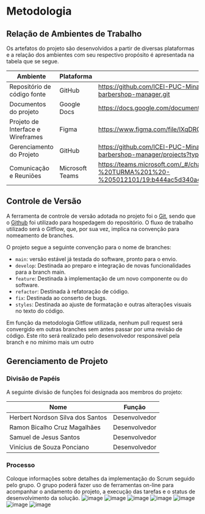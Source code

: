 
# Metodologia

## Relação de Ambientes de Trabalho

Os artefatos do projeto são desenvolvidos a partir de diversas plataformas e a relação dos ambientes com seu respectivo propósito é apresentada na tabela que se segue. 

|Ambiente|Plataforma|Link de Acesso|
|--------|----------|--------------|
|Repositório de código fonte|GitHub|https://github.com/ICEI-PUC-Minas-PMV-ADS/pmv-ads-2022-1-e1-proj-web-t1-barbershop-manager.git|
|Documentos do projeto|Google Docs|https://docs.google.com/document/d/1_zh5PobeXSGtOZAjWK2hnmvshMqLWMiC/edit|
|Projeto de Interface e  Wireframes|Figma| https://www.figma.com/file/lXqDRCONSuOqAiqGLRnYv7/Untitled?node-id=4%3A21| 
|Gerenciamento do Projeto|GitHub|https://github.com/ICEI-PUC-Minas-PMV-ADS/pmv-ads-2022-1-e1-proj-web-t1-barbershop-manager/projects?type=beta|
|Comunicação e Reuniões|Microsoft Teams|https://teams.microsoft.com/_#/channelDashboard/PROJ%20ADS%20-%20TURMA%201%20-%205012101/19:b444ac5d340a47a5b210bc31a2442c44@thread.tacv2/td.members |

## Controle de Versão

A ferramenta de controle de versão adotada no projeto foi o
[Git](https://git-scm.com/), sendo que o [Github](https://github.com)
foi utilizado para hospedagem do repositório. O fluxo de trabalho
utilizado será o Gitflow, que, por sua vez, implica na convenção para
nomeamento de branches.

O projeto segue a seguinte convenção para o nome de branches:

- `main`: versão estável já testada do software, pronto para o envio.
- `develop`: Destinada ao preparo e integração de novas funcionalidades para a branch main.
- `feature`: Destinada à implementação de um novo componente ou  do software.
- `refactor`: Destinada à refatoração de código.
- `fix`: Destinada ao conserto de bugs.
- `styles`: Destinada ao ajuste de formatação e outras alterações visuais no texto do código.

Em função da metodologia Gitflow utilizada, nenhum pull request será convergido
em outras branches sem antes passar por uma revisão de código. Este rito
será realizado pelo desenvolvedor responsável pela branch e no mínimo mais um outro

## Gerenciamento de Projeto

### Divisão de Papéis

A seguinte divisão de funções foi designada aos membros do projeto:

|Nome|Função|
|--------------------------------|------|
|Herbert Nordson Silva dos Santos|Desenvolvedor|
|Ramon Bicalho Cruz Magalhães|Desenvolvedor|
|Samuel de Jesus Santos|Desenvolvedor|
|Vinícius de Souza Ponciano|Desenvolvedor|


### Processo

Coloque  informações sobre detalhes da implementação do Scrum seguido pelo grupo. O grupo poderá fazer uso de ferramentas on-line para acompanhar o andamento do projeto, a execução das tarefas e o status de desenvolvimento da solução.
![image](https://user-images.githubusercontent.com/103009155/164814636-006dbd4e-3a2f-4446-bd37-13c773c193dc.png)
![image](https://user-images.githubusercontent.com/103009155/164814681-1fd368c8-1d64-477a-a12a-9086e27019dd.png)
![image](https://user-images.githubusercontent.com/103009155/164814737-938e847e-810e-44f3-bbab-b4eeb1b29b5e.png)
![image](https://user-images.githubusercontent.com/103009155/164814763-42734df0-ded4-4b82-8772-87f8d84ca8cd.png)
![image](https://user-images.githubusercontent.com/103009155/164814793-e50cbcf1-9cae-4396-a5f4-c37a7d52f364.png)
![image](https://user-images.githubusercontent.com/103009155/164814822-e302b047-1e71-41d5-aa23-e1324553cc77.png)
![image](https://user-images.githubusercontent.com/103009155/164814856-3bf69f25-904c-4723-ac3d-ae08aeda72af.png)


